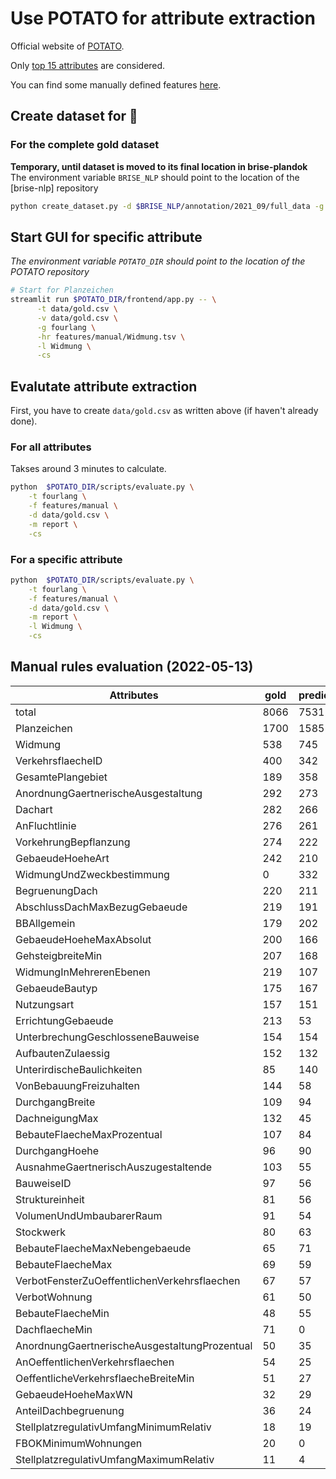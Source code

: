 # Use POTATO for attribute extraction

Official website of [POTATO](https://github.com/adaamko/POTATO).

Only [top 15 attributes](constants.py) are considered.

You can find some manually defined features [here](./features/manual).

## Create dataset for 🥔

### For the complete gold dataset
__Temporary, until dataset is moved to its final location in brise-plandok__
The environment variable `BRISE_NLP` should point to the location of the [brise-nlp]
repository

```bash
python create_dataset.py -d $BRISE_NLP/annotation/2021_09/full_data -g fourlang -o -n gold.csv
```

## Start GUI for specific attribute

_The environment variable `POTATO_DIR` should point to the location of the POTATO
repository_

```bash
# Start for Planzeichen
streamlit run $POTATO_DIR/frontend/app.py -- \
      -t data/gold.csv \
      -v data/gold.csv \
      -g fourlang \
      -hr features/manual/Widmung.tsv \
      -l Widmung \
      -cs
```

## Evalutate attribute extraction

First, you have to create `data/gold.csv` as written above (if haven't already done).

### For all attributes
Takses around 3 minutes to calculate.
```bash
python  $POTATO_DIR/scripts/evaluate.py \
    -t fourlang \
    -f features/manual \
    -d data/gold.csv \
    -m report \
    -cs
```

### For a specific attribute
```bash
python  $POTATO_DIR/scripts/evaluate.py \
    -t fourlang \
    -f features/manual \
    -d data/gold.csv \
    -m report \
    -l Widmung \
    -cs
```

## Manual rules evaluation (2022-05-13)

| Attributes                                | gold | predicted | precision | recall  | f1 |
|-----------------------------------------------|------|-----------|-----------|---------|---------|
| total                                         | 8066 | 7531      | 83.06%    | 77.55%  | 80.21%  |
| Planzeichen                                   | 1700 | 1585      | 97.16%    | 90.59%  | 93.76%  |
| Widmung                                       | 538  | 745       | 66.98%    | 92.75%  | 77.79%  |
| VerkehrsflaecheID                             | 400  | 342       | 64.33%    | 55.00%  | 59.30%  |
| GesamtePlangebiet                             | 189  | 358       | 47.49%    | 89.95%  | 62.16%  |
| AnordnungGaertnerischeAusgestaltung           | 292  | 273       | 97.44%    | 91.10%  | 94.16%  |
| Dachart                                       | 282  | 266       | 99.25%    | 93.62%  | 96.35%  |
| AnFluchtlinie                                 | 276  | 261       | 96.17%    | 90.94%  | 93.48%  |
| VorkehrungBepflanzung                         | 274  | 222       | 100.00%   | 81.02%  | 89.52%  |
| GebaeudeHoeheArt                              | 242  | 210       | 94.29%    | 81.82%  | 87.61%  |
| WidmungUndZweckbestimmung                     | 0    | 332       | 0.00%     | 100.00% | 0.00%   |
| BegruenungDach                                | 220  | 211       | 96.68%    | 92.73%  | 94.66%  |
| AbschlussDachMaxBezugGebaeude                 | 219  | 191       | 98.43%    | 85.84%  | 91.71%  |
| BBAllgemein                                   | 179  | 202       | 84.16%    | 94.97%  | 89.24%  |
| GebaeudeHoeheMaxAbsolut                       | 200  | 166       | 87.35%    | 72.50%  | 79.23%  |
| GehsteigbreiteMin                             | 207  | 168       | 100.00%   | 81.16%  | 89.60%  |
| WidmungInMehrerenEbenen                       | 219  | 107       | 82.24%    | 40.18%  | 53.99%  |
| GebaeudeBautyp                                | 175  | 167       | 95.81%    | 91.43%  | 93.57%  |
| Nutzungsart                                   | 157  | 151       | 68.21%    | 65.61%  | 66.88%  |
| ErrichtungGebaeude                            | 213  | 53        | 43.40%    | 10.80%  | 17.29%  |
| UnterbrechungGeschlosseneBauweise             | 154  | 154       | 100.00%   | 100.00% | 100.00% |
| AufbautenZulaessig                            | 152  | 132       | 98.48%    | 85.53%  | 91.55%  |
| UnterirdischeBaulichkeiten                    | 85   | 140       | 50.00%    | 82.35%  | 62.22%  |
| VonBebauungFreizuhalten                       | 144  | 58        | 86.21%    | 34.72%  | 49.50%  |
| DurchgangBreite                               | 109  | 94        | 100.00%   | 86.24%  | 92.61%  |
| DachneigungMax                                | 132  | 45        | 100.00%   | 34.09%  | 50.85%  |
| BebauteFlaecheMaxProzentual                   | 107  | 84        | 95.24%    | 74.77%  | 83.77%  |
| DurchgangHoehe                                | 96   | 90        | 93.33%    | 87.50%  | 90.32%  |
| AusnahmeGaertnerischAuszugestaltende          | 103  | 55        | 100.00%   | 53.40%  | 69.62%  |
| BauweiseID                                    | 97   | 56        | 98.21%    | 56.70%  | 71.90%  |
| Struktureinheit                               | 81   | 56        | 58.93%    | 40.74%  | 48.18%  |
| VolumenUndUmbaubarerRaum                      | 91   | 54        | 100.00%   | 59.34%  | 74.48%  |
| Stockwerk                                     | 80   | 63        | 93.65%    | 73.75%  | 82.52%  |
| BebauteFlaecheMaxNebengebaeude                | 65   | 71        | 81.69%    | 89.23%  | 85.29%  |
| BebauteFlaecheMax                             | 69   | 59        | 94.92%    | 81.16%  | 87.50%  |
| VerbotFensterZuOeffentlichenVerkehrsflaechen  | 67   | 57        | 100.00%   | 85.07%  | 91.94%  |
| VerbotWohnung                                 | 61   | 50        | 100.00%   | 81.97%  | 90.09%  |
| BebauteFlaecheMin                             | 48   | 55        | 76.36%    | 87.50%  | 81.55%  |
| DachflaecheMin                                | 71   | 0         | 100.00%   | 0.00%   | 0.00%   |
| AnordnungGaertnerischeAusgestaltungProzentual | 50   | 35        | 94.29%    | 66.00%  | 77.65%  |
| AnOeffentlichenVerkehrsflaechen               | 54   | 25        | 100.00%   | 46.30%  | 63.29%  |
| OeffentlicheVerkehrsflaecheBreiteMin          | 51   | 27        | 100.00%   | 52.94%  | 69.23%  |
| GebaeudeHoeheMaxWN                            | 32   | 29        | 82.76%    | 75.00%  | 78.69%  |
| AnteilDachbegruenung                          | 36   | 24        | 91.67%    | 61.11%  | 73.33%  |
| StellplatzregulativUmfangMinimumRelativ       | 18   | 19        | 94.74%    | 100.00% | 97.30%  |
| FBOKMinimumWohnungen                          | 20   | 0         | 100.00%   | 0.00%   | 0.00%   |
| StellplatzregulativUmfangMaximumRelativ       | 11   | 4         | 75.00%    | 27.27%  | 40.00%  |
